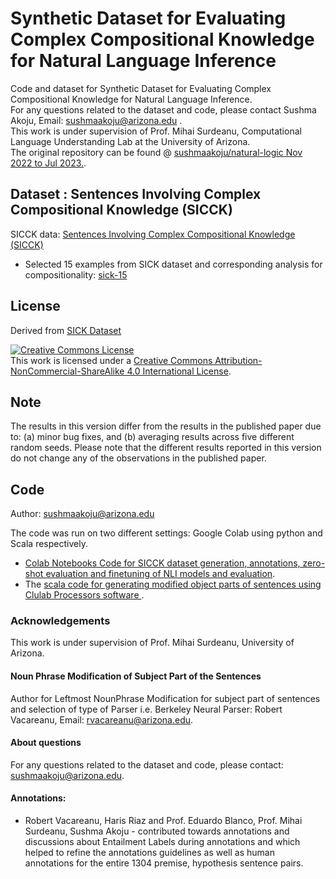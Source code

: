 # Synthetic Dataset for Evaluating Complex Compositional Knowledge for Natural Language Inference
Code and dataset for Synthetic Dataset for Evaluating Complex Compositional Knowledge for Natural Language Inference. </br>
For any questions related to the dataset and code, please contact Sushma Akoju, Email: sushmaakoju@arizona.edu . </br>
This work is under supervision of Prof. Mihai Surdeanu, Computational Language Understanding Lab at the University of Arizona. </br>
The original repository can be found @ <a href="https://github.com/sushmaakoju/natural-logic/commits/main?after=396e926489ddc9eae51e7cb2cb4ef5270a7f5021+69&branch=main&qualified_name=refs%2Fheads%2Fmain">sushmaakoju/natural-logic Nov 2022 to Jul 2023.</a>.

## Dataset : Sentences Involving Complex Compositional Knowledge (SICCK)
SICCK data: <a href="https://github.com/clulab/releases/tree/master/acl2023-nlrse-sicck/data/SICCK"> Sentences Involving Complex Compositional Knowledge (SICCK) </a>

- Selected 15 examples from SICK dataset and corresponding analysis for compositionality: <a href="https://github.com/clulab/releases/tree/master/acl2023-nlrse-sicck/data/original-sick-examples"> sick-15 </a>

## License 
Derived from <a href="https://marcobaroni.org/composes/sick.html">SICK Dataset</a>

<a rel="license" href="http://creativecommons.org/licenses/by-nc-sa/4.0/"><img alt="Creative Commons License" style="border-width:0" src="https://i.creativecommons.org/l/by-nc-sa/4.0/88x31.png" /></a><br />This work is licensed under a <a rel="license" href="http://creativecommons.org/licenses/by-nc-sa/4.0/">Creative Commons Attribution-NonCommercial-ShareAlike 4.0 International License</a>.

## Note
The results in this version differ from the results in the published paper due to: (a) minor bug fixes, and (b) averaging results across five different random seeds. Please note that the different results reported in this version do not change any of the observations in the published paper.

## Code

Author: sushmaakoju@arizona.edu

The code was run on two different settings: Google Colab using python and Scala respectively. 
- <a href="https://github.com/clulab/releases/tree/sushma/acl2023-nlrse-sicck/code">Colab Notebooks Code for SICCK dataset generation, annotations, zero-shot evaluation and finetuning of NLI models and evaluation</a>. 
- The <a href="https://github.com/clulab/releases/tree/sushma/acl2023-nlrse-sicck/code/generating-modified-sentences/natlog"> scala code for generating modified object parts of sentences using Clulab Processors software </a>.

### Acknowledgements
This work is under supervision of Prof. Mihai Surdeanu, University of Arizona. 

#### Noun Phrase Modification of Subject Part of the Sentences
Author for Leftmost NounPhrase Modification for subject part of sentences and selection of type of Parser i.e. Berkeley Neural Parser: Robert Vacareanu, Email: rvacareanu@arizona.edu.

#### About questions
For any questions related to the dataset and code, please contact: sushmaakoju@arizona.edu. 

#### Annotations:
- Robert Vacareanu, Haris Riaz and Prof. Eduardo Blanco, Prof. Mihai Surdeanu, Sushma Akoju - contributed towards annotations and discussions about Entailment Labels during annotations and which helped to refine the annotations guidelines as well as human annotations for the entire 1304 premise, hypothesis sentence pairs.